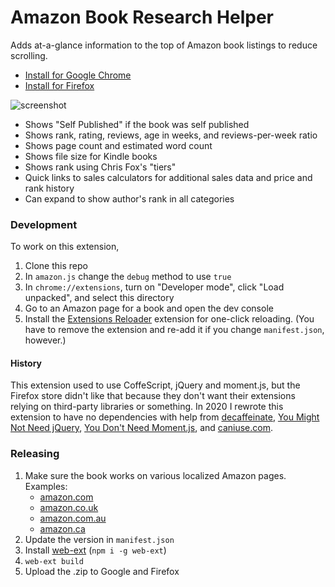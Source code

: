# Amazon Book Research Helper

Adds at-a-glance information to the top of Amazon book listings to reduce scrolling.

- [Install for Google Chrome](https://chrome.google.com/webstore/detail/cnhlmanemmekoedeblbknpodncnncbof)
- [Install for Firefox](https://addons.mozilla.org/en-US/firefox/addon/amazon-book-research-helper/)

![screenshot](https://user-images.githubusercontent.com/137158/91470233-4e2c3c80-e849-11ea-83ba-b7683e2f8cac.png)

- Shows "Self Published" if the book was self published
- Shows rank, rating, reviews, age in weeks, and reviews-per-week ratio
- Shows page count and estimated word count
- Shows file size for Kindle books
- Shows rank using Chris Fox's "tiers"
- Quick links to sales calculators for additional sales data and price and rank history
- Can expand to show author's rank in all categories

### Development

To work on this extension,

1. Clone this repo
1. In `amazon.js` change the `debug` method to use `true`
1. In `chrome://extensions`, turn on "Developer mode", click "Load unpacked", and select this directory
1. Go to an Amazon page for a book and open the dev console
1. Install the [Extensions Reloader](https://chrome.google.com/webstore/detail/fimgfedafeadlieiabdeeaodndnlbhid) extension for one-click reloading. (You have to remove the extension and re-add it if you change `manifest.json`, however.)

#### History

This extension used to use CoffeScript, jQuery and moment.js, but the Firefox store didn't like that because they don't want their extensions relying on third-party libraries or something. In 2020 I rewrote this extension to have no dependencies with help from [decaffeinate](https://github.com/decaffeinate/decaffeinate), [You Might Not Need jQuery](http://youmightnotneedjquery.com/), [You Don't Need Moment.js](https://github.com/you-dont-need/You-Dont-Need-Momentjs#parse), and [caniuse.com](https://caniuse.com/).

### Releasing

1. Make sure the book works on various localized Amazon pages. Examples:
   - [amazon.com](https://www.amazon.com/Total-Money-Makeover-Classic-Financial/dp/1595555277)
   - [amazon.co.uk](https://www.amazon.co.uk/Later-Hard-Case-Crime-Stephen/dp/1789096499)
   - [amazon.com.au](https://www.amazon.com.au/Malibu-Rising-Taylor-Jenkins-Reid/dp/1786331535/)
   - [amazon.ca](https://www.amazon.ca/Dude-Perfect-Tricks-Tips-Stuff/dp/1400217075/)
1. Update the version in `manifest.json`
1. Install [web-ext](https://github.com/mozilla/web-ext) (`npm i -g web-ext`)
1. `web-ext build`
1. Upload the .zip to Google and Firefox